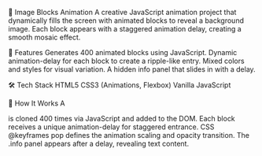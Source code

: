 📸 Image Blocks Animation
A creative JavaScript animation project that dynamically fills the screen with animated blocks to reveal a background image. Each block appears with a staggered animation delay, creating a smooth mosaic effect.

🌟 Features
Generates 400 animated blocks using JavaScript.
Dynamic animation-delay for each block to create a ripple-like entry.
Mixed colors and styles for visual variation.
A hidden info panel that slides in with a delay.

🛠️ Tech Stack
HTML5
CSS3 (Animations, Flexbox)
Vanilla JavaScript

🚀 How It Works
A <div class="block"> is cloned 400 times via JavaScript and added to the DOM.
Each block receives a unique animation-delay for staggered entrance.
CSS @keyframes pop defines the animation scaling and opacity transition.
The .info panel appears after a delay, revealing text content.
